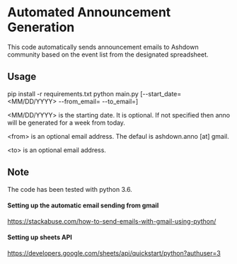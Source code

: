 # Automated Announcement Generation
This code automatically sends announcement emails to Ashdown community based on the event list from the designated spreadsheet.

## Usage
pip install -r requirements.txt
python main.py [--start_date=<MM/DD/YYYY> --from_email=<from> --to_email=<to>]

\<MM/DD/YYYY> is the starting date. It is optional. If not specified then anno will be generated for a week from today.

\<from> is an optional email address. The defaul is ashdown.anno [at] gmail.

\<to> is an optional email address.

## Note
The code has been tested with python 3.6.
 
#### Setting up the automatic email sending from gmail
https://stackabuse.com/how-to-send-emails-with-gmail-using-python/

#### Setting up sheets API 
https://developers.google.com/sheets/api/quickstart/python?authuser=3


